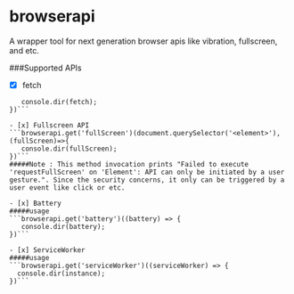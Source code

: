# browserapi
A wrapper tool for next generation browser apis like vibration, fullscreen, and etc.

###Supported APIs

- [x] fetch
```browserapi.get('fetch')((fetch) => {
   console.dir(fetch);
})```

- [x] Fullscreen API
```browserapi.get('fullScreen')(document.querySelector('<element>'), (fullScreen)=>{
   console.dir(fullScreen);
})```
#####Note : This method invocation prints "Failed to execute 'requestFullScreen' on 'Element': API can only be initiated by a user gesture.". Since the security concerns, it only can be triggered by a user event like click or etc. 

- [x] Battery
#####usage
```browserapi.get('battery')((battery) => {
   console.dir(battery);
})```

- [x] ServiceWorker
#####usage
```browserapi.get('serviceWorker')((serviceWorker) => {
  console.dir(instance);
})```